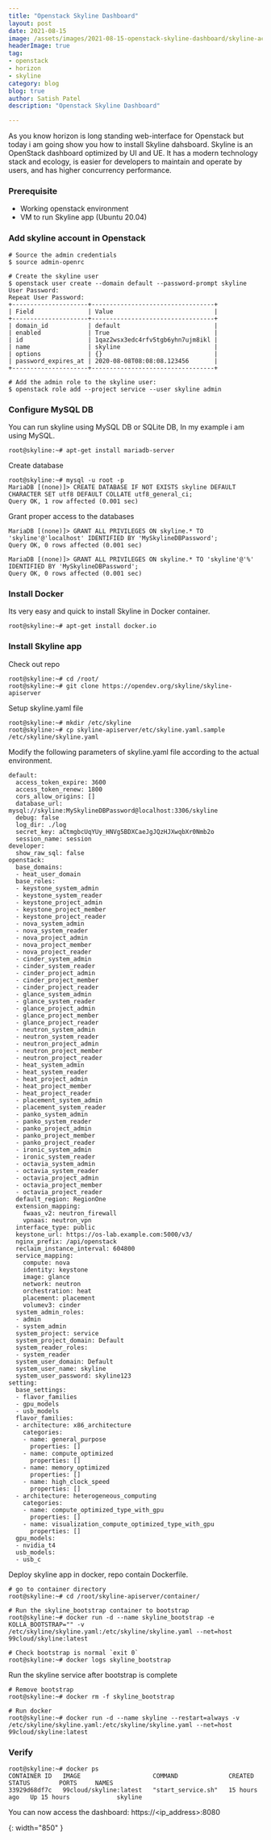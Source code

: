 ```yaml
---
title: "Openstack Skyline Dashboard"
layout: post
date: 2021-08-15
image: /assets/images/2021-08-15-openstack-skyline-dashboard/skyline-ac130.png
headerImage: true
tag:
- openstack
- horizon
- skyline
category: blog
blog: true
author: Satish Patel
description: "Openstack Skyline Dashboard"

---
```


As you know horizon is long standing web-interface for Openstack but today i am going show you how to install Skyline dahsboard. Skyline is an OpenStack dashboard optimized by UI and UE. It has a modern technology stack and ecology, is easier for developers to maintain and operate by users, and has higher concurrency performance.

### Prerequisite

* Working openstack environment
* VM to run Skyline app (Ubuntu 20.04)

### Add skyline account in Openstack

```
# Source the admin credentials
$ source admin-openrc

# Create the skyline user
$ openstack user create --domain default --password-prompt skyline
User Password:
Repeat User Password:
+---------------------+----------------------------------+
| Field               | Value                            |
+---------------------+----------------------------------+
| domain_id           | default                          |
| enabled             | True                             |
| id                  | 1qaz2wsx3edc4rfv5tgb6yhn7ujm8ikl |
| name                | skyline                          |
| options             | {}                               |
| password_expires_at | 2020-08-08T08:08:08.123456       |
+---------------------+----------------------------------+

# Add the admin role to the skyline user:
$ openstack role add --project service --user skyline admin
```

### Configure MySQL DB

You can run skyline using MySQL DB or SQLite DB, In my example i am using MySQL.

```
root@skyline:~# apt-get install mariadb-server
```

Create database

```
root@skyline:~# mysql -u root -p
MariaDB [(none)]> CREATE DATABASE IF NOT EXISTS skyline DEFAULT CHARACTER SET utf8 DEFAULT COLLATE utf8_general_ci;
Query OK, 1 row affected (0.001 sec)
```

Grant proper access to the databases

```
MariaDB [(none)]> GRANT ALL PRIVILEGES ON skyline.* TO 'skyline'@'localhost' IDENTIFIED BY 'MySkylineDBPassword';
Query OK, 0 rows affected (0.001 sec)

MariaDB [(none)]> GRANT ALL PRIVILEGES ON skyline.* TO 'skyline'@'%'  IDENTIFIED BY 'MySkylineDBPassword';
Query OK, 0 rows affected (0.001 sec)
```

### Install Docker

Its very easy and quick to install Skyline in Docker container.

```
root@skyline:~# apt-get install docker.io
```

### Install Skyline app 

Check out repo

```
root@skyline:~# cd /root/
root@skyline:~# git clone https://opendev.org/skyline/skyline-apiserver
```

Setup skyline.yaml file

```
root@skyline:~# mkdir /etc/skyline
root@skyline:~# cp skyline-apiserver/etc/skyline.yaml.sample /etc/skyline/skyline.yaml
```

Modify the following parameters of skyline.yaml file according to the actual environment.

```
default:
  access_token_expire: 3600
  access_token_renew: 1800
  cors_allow_origins: []
  database_url: mysql://skyline:MySkylineDBPassword@localhost:3306/skyline
  debug: false
  log_dir: ./log
  secret_key: aCtmgbcUqYUy_HNVg5BDXCaeJgJQzHJXwqbXr0Nmb2o
  session_name: session
developer:
  show_raw_sql: false
openstack:
  base_domains:
  - heat_user_domain
  base_roles:
  - keystone_system_admin
  - keystone_system_reader
  - keystone_project_admin
  - keystone_project_member
  - keystone_project_reader
  - nova_system_admin
  - nova_system_reader
  - nova_project_admin
  - nova_project_member
  - nova_project_reader
  - cinder_system_admin
  - cinder_system_reader
  - cinder_project_admin
  - cinder_project_member
  - cinder_project_reader
  - glance_system_admin
  - glance_system_reader
  - glance_project_admin
  - glance_project_member
  - glance_project_reader
  - neutron_system_admin
  - neutron_system_reader
  - neutron_project_admin
  - neutron_project_member
  - neutron_project_reader
  - heat_system_admin
  - heat_system_reader
  - heat_project_admin
  - heat_project_member
  - heat_project_reader
  - placement_system_admin
  - placement_system_reader
  - panko_system_admin
  - panko_system_reader
  - panko_project_admin
  - panko_project_member
  - panko_project_reader
  - ironic_system_admin
  - ironic_system_reader
  - octavia_system_admin
  - octavia_system_reader
  - octavia_project_admin
  - octavia_project_member
  - octavia_project_reader
  default_region: RegionOne
  extension_mapping:
    fwaas_v2: neutron_firewall
    vpnaas: neutron_vpn
  interface_type: public
  keystone_url: https://os-lab.example.com:5000/v3/
  nginx_prefix: /api/openstack
  reclaim_instance_interval: 604800
  service_mapping:
    compute: nova
    identity: keystone
    image: glance
    network: neutron
    orchestration: heat
    placement: placement
    volumev3: cinder
  system_admin_roles:
  - admin
  - system_admin
  system_project: service
  system_project_domain: Default
  system_reader_roles:
  - system_reader
  system_user_domain: Default
  system_user_name: skyline
  system_user_password: skyline123
setting:
  base_settings:
  - flavor_families
  - gpu_models
  - usb_models
  flavor_families:
  - architecture: x86_architecture
    categories:
    - name: general_purpose
      properties: []
    - name: compute_optimized
      properties: []
    - name: memory_optimized
      properties: []
    - name: high_clock_speed
      properties: []
  - architecture: heterogeneous_computing
    categories:
    - name: compute_optimized_type_with_gpu
      properties: []
    - name: visualization_compute_optimized_type_with_gpu
      properties: []
  gpu_models:
  - nvidia_t4
  usb_models:
  - usb_c
```

Deploy skyline app in docker, repo contain Dockerfile. 

```
# go to container directory
root@skyline:~# cd /root/skyline-apiserver/container/

# Run the skyline_bootstrap container to bootstrap
root@skyline:~# docker run -d --name skyline_bootstrap -e KOLLA_BOOTSTRAP="" -v /etc/skyline/skyline.yaml:/etc/skyline/skyline.yaml --net=host 99cloud/skyline:latest

# Check bootstrap is normal `exit 0`
root@skyline:~# docker logs skyline_bootstrap
```

Run the skyline service after bootstrap is complete

```
# Remove bootstrap
root@skyline:~# docker rm -f skyline_bootstrap

# Run docker 
root@skyline:~# docker run -d --name skyline --restart=always -v /etc/skyline/skyline.yaml:/etc/skyline/skyline.yaml --net=host 99cloud/skyline:latest
```

### Verify

```
root@skyline:~# docker ps
CONTAINER ID   IMAGE                    COMMAND              CREATED        STATUS        PORTS     NAMES
33929d68df7c   99cloud/skyline:latest   "start_service.sh"   15 hours ago   Up 15 hours             skyline
```

You can now access the dashboard: https://<ip_address>:8080

![<img>](/assets/images/2021-08-15-openstack-skyline-dashboard/skyline-login.png){: width="850" }


